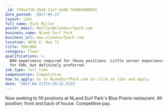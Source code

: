 ```yaml
---
_id: f38ea710-26e8-11e7-ba90-7b0064600583
date_posted: '2017-04-21'
layout: jobs
full_name: Rick Miller
poster_email: Rmiller@nlandsurfpark.com
business_name: NLand Surf Park
business_url: www.nlandsurfpark.com
location: 4836 E. Hwy 71
title: FOH/BOH
category: floor
qualifications: >-
  BOH experience required for those positions. Little server experience required
  for FOH, but definitely preferred.
job_type: full_time
compensation: Competitive
how_to_apply: Go to NLandSurfPark.com to click on jobs and apply.
date: '2017-04-21T23:19:22.312Z'
---
```

Now seeking to fill positions at NLand Surf Park's Blue Prairie restaurant. All position; front and back of house. Competitive pay.

